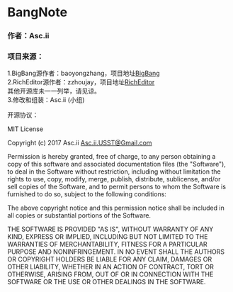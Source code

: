 # BangNote

### 作者：Asc.ii

### 项目来源：    
 1.BigBang源作者：baoyongzhang，项目地址[BigBang](https://github.com/baoyongzhang/BigBang.git)        
 2.RichEditor源作者：zzhoujay，项目地址[RichEditor](https://github.com/zzhoujay/RichEditor.git)       
 其他开源库未一一列举，请见谅。       
 3.修改和组装：Asc.ii (小组)       
 
 开源协议：
 
 MIT License

Copyright (c) 2017 Asc.ii <Asc.ii.USST@Gmail.com>

Permission is hereby granted, free of charge, to any person obtaining a copy
of this software and associated documentation files (the "Software"), to deal
in the Software without restriction, including without limitation the rights
to use, copy, modify, merge, publish, distribute, sublicense, and/or sell
copies of the Software, and to permit persons to whom the Software is
furnished to do so, subject to the following conditions:

The above copyright notice and this permission notice shall be included in all
copies or substantial portions of the Software.

THE SOFTWARE IS PROVIDED "AS IS", WITHOUT WARRANTY OF ANY KIND, EXPRESS OR
IMPLIED, INCLUDING BUT NOT LIMITED TO THE WARRANTIES OF MERCHANTABILITY,
FITNESS FOR A PARTICULAR PURPOSE AND NONINFRINGEMENT. IN NO EVENT SHALL THE
AUTHORS OR COPYRIGHT HOLDERS BE LIABLE FOR ANY CLAIM, DAMAGES OR OTHER
LIABILITY, WHETHER IN AN ACTION OF CONTRACT, TORT OR OTHERWISE, ARISING FROM,
OUT OF OR IN CONNECTION WITH THE SOFTWARE OR THE USE OR OTHER DEALINGS IN THE
SOFTWARE.
